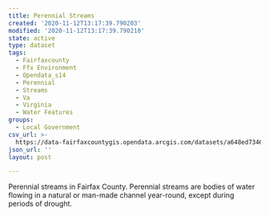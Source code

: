 ```yaml
---
title: Perennial Streams
created: '2020-11-12T13:17:39.790203'
modified: '2020-11-12T13:17:39.790210'
state: active
type: dataset
tags:
  - Fairfaxcounty
  - Ffx Environment
  - Opendata_s14
  - Perennial
  - Streams
  - Va
  - Virginia
  - Water Features
groups:
  - Local Government
csv_url: >-
  https://data-fairfaxcountygis.opendata.arcgis.com/datasets/a648ed7346bd4e929247a974732da260_0.csv?outSR=%7B%22latestWkid%22%3A2283%2C%22wkid%22%3A102746%7D
json_url: ''
layout: post

---
```

Perennial streams in Fairfax County. Perennial streams are bodies of water flowing in a natural or man-made channel year-round, except during periods of drought.
